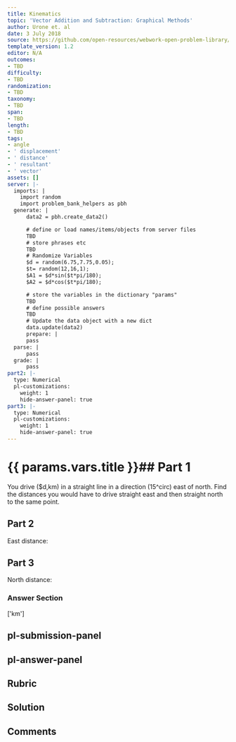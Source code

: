 ```yaml
---
title: Kinematics
topic: 'Vector Addition and Subtraction: Graphical Methods'
author: Urone et. al
date: 3 July 2018
source: https://github.com/open-resources/webwork-open-problem-library/tree/master/Contrib/BrockPhysics/College_Physics_Urone/3.Two_Dimensional_Kinematics/Addition_of_Velocities/NU_U17-03-05-018.pg
template_version: 1.2
editor: N/A
outcomes:
- TBD
difficulty:
- TBD
randomization:
- TBD
taxonomy:
- TBD
span:
- TBD
length:
- TBD
tags:
- angle
- ' displacement'
- ' distance'
- ' resultant'
- ' vector'
assets: []
server: |-
  imports: |
    import random
    import problem_bank_helpers as pbh
  generate: |
      data2 = pbh.create_data2()

      # define or load names/items/objects from server files
      TBD
      # store phrases etc
      TBD
      # Randomize Variables
      $d = random(6.75,7.75,0.05);
      $t= random(12,16,1);
      $A1 = $d*sin($t*pi/180);
      $A2 = $d*cos($t*pi/180);

      # store the variables in the dictionary "params"
      TBD
      # define possible answers
      TBD
      # Update the data object with a new dict
      data.update(data2)
      prepare: |
      pass
  parse: |
      pass
  grade: |
      pass
part2: |-
  type: Numerical
  pl-customizations:
    weight: 1
    hide-answer-panel: true
part3: |-
  type: Numerical
  pl-customizations:
    weight: 1
    hide-answer-panel: true
---
```


# {{ params.vars.title }}## Part 1 
You drive ($d,km) in a straight line in a direction (15^circ) east of north. Find the distances you would have to drive straight east and then straight north to the same point. 
## Part 2 
East distance: 
## Part 3 
North distance: 


### Answer Section 
['km']

## pl-submission-panel 


## pl-answer-panel 


## Rubric 


## Solution 


## Comments 


